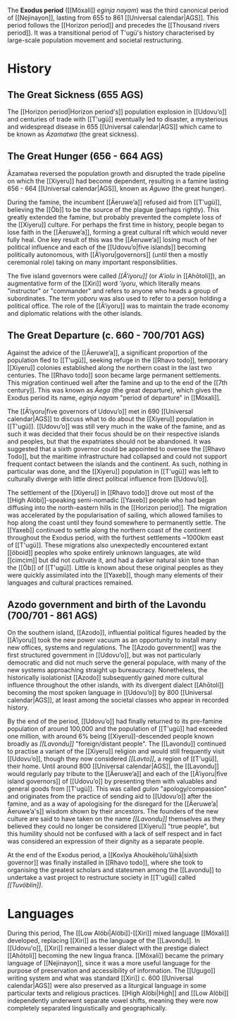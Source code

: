 The **Exodus period** ([[Möxali]] *eginja nayam*) was the third canonical period of [[Nejinayon]], lasting from 655 to 861 [[Universal calendar|AGS]]. This period follows the [[Horizon period]] and precedes the [[Thousand rivers period]]. It was a transitional period of T'ugü's history characterised by large-scale population movement and societal restructuring. 
# History
## The Great Sickness (655 AGS)
The [[Horizon period|Horizon period's]] population explosion in [[Udovu’o]] and centuries of trade with [[T'ugü]] eventually led to disaster, a mysterious and widespread disease in 655 [[Universal calendar|AGS]] which came to be known as *Āzamatwa* (the great sickness).
## The Great Hunger (656 - 664 AGS)
Āzamatwa reversed the population growth and disrupted the trade pipeline on which the [[Xiyeru]] had become dependent, resulting in a famine lasting 656 - 664 [[Universal calendar|AGS]], known as *Āguwo* (the great hunger).

During the famine, the incumbent [[Āeruweʼa]] refused aid from [[T'ugü]], believing the [[Öb]] to be the source of the plague (perhaps rightly). This greatly extended the famine, but probably prevented the complete loss of the [[Xiyeru]] culture. For perhaps the first time in history, people began to lose faith in the [[Āeruweʼa]], forming a great cultural rift which would never fully heal. One key result of this was the [[Āeruweʼa]] losing much of her political influence and each of the [[Udovuʼo|five islands]] becoming politically autonomous, with [[Āʼiyoru|governors]] (until then a mostly ceremonial role) taking on many important responsibilities.

The five island governors were called *[[Āʼiyoru]]* (or *Aʼiolu* in [[Ahōtoli]]), an augmentative form of the [[Xiri]] word *ʼiyoru*, which literally means "instructor" or "commander" and refers to anyone who heads a group of subordinates. The term *yoboru* was also used to refer to a person holding a political office. The role of the [[Āʼiyoru]] was to maintain the trade economy and diplomatic relations with the other islands.
## The Great Departure (c. 660 - 700/701 AGS)
Against the advice of the [[Āeruwe’a]], a significant proportion of the population fled to [[T'ugü]], seeking refuge in the [[Rhavo todo]], temporary [[Xiyeru]] colonies established along the northern coast in the last two centuries. The [[Rhavo todo]] soon became large permanent settlements. This migration continued well after the famine and up to the end of the [[7th century]]. This was known as *Āega* (the great departure), which gives the Exodus period its name, *eginja nayam* "period of departure" in [[Möxali]].

The [[Āʼiyoru|five governors of Udovuʼo]] met in 690 [[Universal calendar|AGS]] to discuss what to do about the [[Xiyeru]] population in [[T'ugü]]. [[Udovuʼo]] was still very much in the wake of the famine, and as such it was decided that their focus should be on their respective islands and peoples, but that the expatriates should not be abandoned. It was suggested that a sixth governor could be appointed to oversee the [[Rhavo Todo]], but the maritime infrastructure had collapsed and could not support frequent contact between the islands and the continent. As such, nothing in particular was done, and the [[Xiyeru]] population in [[T'ugü]] was left to culturally diverge with little direct political influence from [[Udovuʼo]].

The settlement of the [[Xiyeru]] in [[Rhavo todo]] drove out most of the [[High Alöbi]]-speaking semi-nomadic [[Yaxeb]] people who had began diffusing into the north-eastern hills in the [[Horizon period]]. The migration was accelerated by the popularisation of sailing, which allowed families to hop along the coast until they found somewhere to permanently settle. The [[Yaxeb]] continued to settle along the northern coast of the continent throughout the Exodus period, with the furthest settlements ~1000km east of [[T'ugü]]. These migrations also unexpectedly encountered extant [[öboid]] peoples who spoke entirely unknown languages, ate wild [[cimcim]] but did not cultivate it, and had a darker natural skin tone than the [[Öb]] of [[T'ugü]]. Little is known about these original peoples as they were quickly assimilated into the [[Yaxeb]], though many elements of their languages and cultural practices remained.
## Azodo government and birth of the Lavondu (700/701 - 861 AGS)
On the southern island, [[Azodo]], influential political figures headed by the [[Āʼiyoru]] took the new power vacuum as an opportunity to install many new offices, systems and regulations. The [[Azodo government]] was the first structured government in [[Udovuʼo]], but was not particularly democratic and did not much serve the general populace, with many of the new systems approaching straight up bureaucracy. Nonetheless, the historically isolationist [[Azodo]] subsequently gained more cultural influence throughout the other islands, with its divergent dialect [[Ahōtoli]] becoming the most spoken language in [[Udovuʼo]] by 800 [[Universal calendar|AGS]], at least among the societal classes who appear in recorded history.

By the end of the period, [[Udovuʼo]] had finally returned to its pre-famine population of around 100,000 and the population of [[T'ugü]] had exceeded one million, with around 6% being [[Xiyeru]]-descended people known broadly as *[[Lavondu]]* "foreign/distant people". The [[Lavondu]] continued to practise a variant of the [[Xiyeru]] religion and would still frequently visit [[Udovuʼo]], though they now considered *[[Lavto]]*, a region of [[T'ugü]], their home. Until around 800 [[Universal calendar|AGS]], the [[Lavondu]] would regularly pay tribute to the [[Āeruwe’a]] and each of the [[Āʼiyoru|five island governors]] of [[Udovuʼo]] by presenting them with valuables and general goods from [[T'ugü]]. This was called *gulon* "apology/compassion" and originates from the practice of sending aid to [[Udovuʼo]] after the famine, and as a way of apologising for the disregard for the [[Āeruwe’a|Āeruwe’a's]] wisdom shown by their ancestors. The founders of the new culture are said to have taken on the name *[[Lavondu]]* themselves as they believed they could no longer be considered [[Xiyeru]] "true people", but this humility should not be confused with a lack of self respect and in fact was considered an expression of their dignity as a separate people.

At the end of the Exodus period, a [[Koxĭya Ahoukēholuʼŭihă|sixth governor]] was finally installed in [[Rhavo todo]], where she took to organising the greatest scholars and statesmen among the [[Lavondu]] to undertake a vast project to restructure society in [[T'ugü]] called *[[Tuvöblin]]*.
# Languages
During this period, The [[Low Alöbi|Alöbi]]-[[Xiri]] mixed language [[Möxali]] developed, replacing [[Xiri]] as the language of the [[Lavondu]]. In [[Udovuʻo]], [[Xiri]] remained a lesser dialect with the prestige dialect [[Ahōtoli]] becoming the new lingua franca. [[Möxali]] became the primary language of [[Nejinayon]], since it was a more useful language for the purpose of preservation and accessibility of information. The [[Ugugo]] writing system and what was standard [[Xiri]] c. 600 [[Universal calendar|AGS]] were also preserved as a liturgical language in some particular texts and religious practices. [[High Alöbi|High]] and [[Low Alöbi]] independently underwent separate vowel shifts, meaning they were now completely separated linguistically and geographically.
